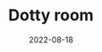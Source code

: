 ---
date: 2022-08-18
title: Dotty room
description: A placeholder for the “Dotty room” photo album
album: https://narayanan.co/dotty-room/
thumbnail: https://narayanan.co/content/images/2022/08/IMG_6324-2.jpeg
thumbnail_layout: portrait
---